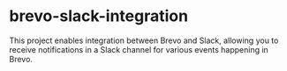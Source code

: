 # brevo-slack-integration
This project enables integration between Brevo and Slack, allowing you to receive notifications in a Slack channel for various events happening in Brevo.
